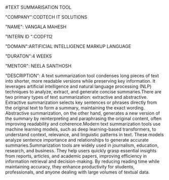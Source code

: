 #TEXT SUMMARISATION TOOL

"COMPANY":CODTECH IT SOLUTIONS

"NAME": VANGALA MAHESH

"INTERN ID ":CODF112

"DOMAIN":ARTIFICIAL INTELLIGENCE MARKUP LANGUAGE

"DURATON":4 WEEKS

"MENTOR": NEELA SANTHOSH

"DESCRIPTION": A text summarization tool condenses long pieces of text into shorter, more readable versions while preserving key information. It leverages artificial intelligence and natural language processing (NLP) techniques to analyze, extract, and generate concise summaries.There are two primary types of text summarization: extractive and abstractive. Extractive summarization selects key sentences or phrases directly from the original text to form a summary, maintaining the exact wording. Abstractive summarization, on the other hand, generates a new version of the summary by reinterpreting and paraphrasing the original content, often improving readability and coherence.Modern text summarization tools use machine learning models, such as deep learning-based transformers, to understand context, relevance, and linguistic patterns in text. These models analyze sentence importance and relationships to generate accurate summaries.Summarization tools are widely used in journalism, education, research, and business. They help users quickly grasp essential insights from reports, articles, and academic papers, improving efficiency in information retrieval and decision-making. By reducing reading time while maintaining accuracy, they enhance productivity for students, professionals, and anyone dealing with large volumes of textual data.
